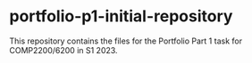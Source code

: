 # portfolio-p1-initial-repository
This repository contains the files for the Portfolio Part 1 task for COMP2200/6200 in S1 2023.

